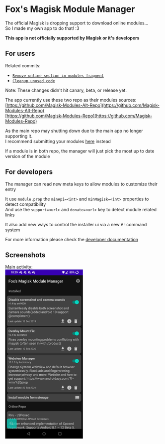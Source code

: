 # Fox's Magisk Module Manager

The official Magisk is dropping support to download online modules...  
So I made my own app to do that! :3

**This app is not officially supported by Magisk or it's developers**

## For users

Related commits:  
- [`Remove online section in modules fragment`](https://github.com/topjohnwu/Magisk/commit/f5c982355a2e3380b2b64af4b0caa8f4f7cf9157)
- [`Cleanup unused code`](https://github.com/topjohnwu/Magisk/commit/8d59caf635591eb23813d75601039bb138f5716b)

Note: These changes didn't hit canary, beta, or release yet.

The app currently use these two repo as their modules sources:  
[https://github.com/Magisk-Modules-Alt-Repo](https://github.com/Magisk-Modules-Alt-Repo)  
[https://github.com/Magisk-Modules-Repo](https://github.com/Magisk-Modules-Repo)

As the main repo may shutting down due to the main app no longer supporting it.  
I recommend submitting your modules [here](https://github.com/Magisk-Modules-Alt-Repo/submission) instead

If a module is in both repo, the manager will just pick the most up to date version of the module

## For developers

The manager can read new meta keys to allow modules to customize their entry

It use `module.prop` the `minApi=<int>` and `minMagisk=<int>` properties to detect compatibility  
And use the `support=<url>` and `donate=<url>` key to detect module related links

It also add new ways to control the installer ui via a new `#!` command system

For more information please check the [developer documentation](DEVELOPERS.md)

## Screenshots

Main activity:  
[<img src="screenshot.jpg" width="250"/>](screenshot.jpg)
